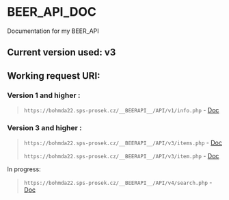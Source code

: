 # BEER_API_DOC
Documentation for my BEER_API

## Current version used: <b>v3</b>

## Working request URI:


### Version 1 and higher :

> `https://bohmda22.sps-prosek.cz/__BEERAPI__/API/v1/info.php`  - [Doc](Info.md)

 ### Version 3 and higher : 

> `https://bohmda22.sps-prosek.cz/__BEERAPI__/API/v3/items.php`  - [Doc](Items.md)
> 
> `https://bohmda22.sps-prosek.cz/__BEERAPI__/API/v3/item.php`  - [Doc](Item.md)

In progress:

> `https://bohmda22.sps-prosek.cz/__BEERAPI__/API/v4/search.php` - [Doc](Search.md)
> 

